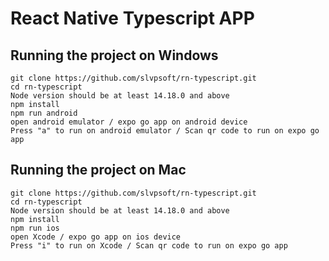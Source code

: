 # React Native Typescript APP

## Running the project on Windows
```
git clone https://github.com/slvpsoft/rn-typescript.git
cd rn-typescript
Node version should be at least 14.18.0 and above  
npm install  
npm run android
open android emulator / expo go app on android device  
Press "a" to run on android emulator / Scan qr code to run on expo go app
```
## Running the project on Mac
```
git clone https://github.com/slvpsoft/rn-typescript.git
cd rn-typescript
Node version should be at least 14.18.0 and above  
npm install
npm run ios  
open Xcode / expo go app on ios device  
Press "i" to run on Xcode / Scan qr code to run on expo go app
```
